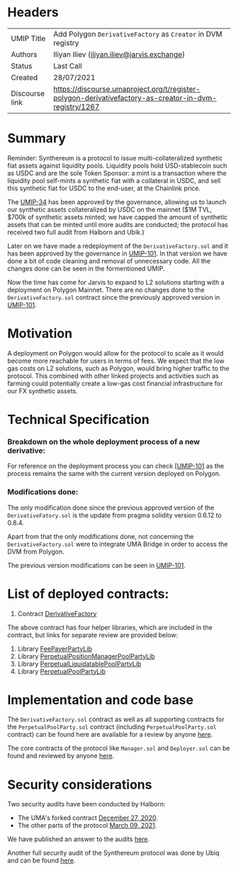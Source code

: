 # Headers

|   |                                                                                                                                          |
|------------|------------------------------------------------------------------------------------------------------------------------------------------|
| UMIP Title | Add Polygon `DerivativeFactory` as `Creator` in DVM registry                                                                                                |
| Authors    | Iliyan Iliev (iliyan.iliev@jarvis.exchange)                 |
| Status     | Last Call                                                |
| Created    | 28/07/2021   
| Discourse link    |  https://discourse.umaproject.org/t/register-polygon-derivativefactory-as-creator-in-dvm-registry/1267                               |

# Summary


Reminder: Synthereum is a protocol to issue multi-collateralized synthetic fiat assets against liquidity pools. Liquidity pools hold USD-stablecoin such as USDC and are the sole Token Sponsor: a mint is a transaction where the liquidity pool self-mints a synthetic fiat with a collateral in USDC, and sell this synthetic fiat for USDC to the end-user, at the Chainlink price.

The [UMIP-34](https://github.com/UMAprotocol/UMIPs/blob/master/UMIPs/umip-34.md) has been approved by the governance, allowing us to launch our synthetic assets collateralized by USDC on the mainnet ($1M TVL, $700k of synthetic assets minted; we have capped the amount of synthetic assets that can be minted until more audits are conducted; the protocol has received two full audit from Halborn and Ubik.) 

Later on we have made a redeployment of the `DerivativeFactory.sol` and it has been approved by the governance in [UMIP-101](https://github.com/UMAprotocol/UMIPs/blob/master/UMIPs/umip-101.md). In that version we have done a bit of code cleaning and removal of unnecessary code. All the changes done can be seen in the formentioned UMIP.

Now the time has come for Jarvis to expand to L2 solutions starting with a deployment on Polygon Mainnet. There are no changes done to the `DerivativeFactory.sol` contract since the previously approved version in [UMIP-101](https://github.com/UMAprotocol/UMIPs/blob/master/UMIPs/umip-101.md). 

# Motivation

A deployment on Polygon would allow for the protocol to scale as it would become more reachable for users in terms of fees. We expect that the low gas costs on L2 solutions, such as Polygon, would bring higher traffic to the protocol. This combined with other linked projects and activities such as farming could potentially create a low-gas cost financial infrastructure for our FX synthetic assets.

# Technical Specification

### Breakdown on the whole deployment process of a new derivative:

For reference on the deployment process you can check [[UMIP-101](https://github.com/UMAprotocol/UMIPs/blob/master/UMIPs/umip-101.md) as the process remains the same with the current version deployed on Polygon.

### Modifications done: 

The only modification done since the previous approved version of the `DerivativeFatory.sol` is the update from pragma solidity version 0.6.12 to 0.8.4. 

Apart from that the only modifications done, not concerning the `DerivativeFactory.sol` were to integrate UMA Bridge in order to access the DVM from Polygon. 

The previous version modifications can be seen in [UMIP-101](https://github.com/UMAprotocol/UMIPs/blob/master/UMIPs/umip-101.md).


# List of deployed contracts:

1. Contract [DerivativeFactory](https://polygonscan.com/address/0xD5ed74178Fa50EfD7d3E3f30EF5f0ACab56933Bc#code)

The above contract has four helper libraries, which are included in the contract, but links for separate review are provided below:

1. Library [FeePayerPartyLib](https://polygonscan.com/address/0xd0B5376b91E06Fb1296F803AE8879B49740cE89f#code)
2. Library [PerpetualPositionManagerPoolPartyLib](https://polygonscan.com/address/0x03BC653285f8527e1C877b18dF285E66898864b3#code)
3. Library [PerpetualLiquidatablePoolPartyLib](https://polygonscan.com/address/0x34f7fd5cD0Ddd4b27073475cD494dC74a9A4c8aB#code)
4. Library [PerpetualPoolPartyLib](https://polygonscan.com/address/0xa513A13Db767d4609eCe1c705dBeeFB0f5822224#code)

# Implementation and code base

The `DerivativeFactory.sol` contract as well as all supporting contracts for the `PerpetualPoolParty.sol` contract (including `PerpetualPoolParty.sol` contract) can be found here are available for a review by anyone [here](https://gitlab.com/jarvis-network/apps/exchange/mono-repo/-/tree/feature/polygon-integration/libs/contracts/contracts/derivative/v2).

The core contracts of the protocol like `Manager.sol` and `Deployer.sol` can be found and reviewed by anyone [here](https://gitlab.com/jarvis-network/apps/exchange/mono-repo/-/tree/feature/polygon-integration/libs/contracts/contracts/core).

# Security considerations

Two security audits have been conducted by Halborn: 

- The UMA's forked contract [December 27, 2020](https://gitlab.com/jarvis-network/apps/exchange/mono-repo/-/blob/dev/docs/security-audits/halborn/01-jarvis-perpetualpoolparty.pdf).
- The other parts of the protocol [March 09, 2021](https://gitlab.com/jarvis-network/apps/exchange/mono-repo/-/blob/dev/docs/security-audits/halborn/02-jarvis-v3-smart-contracts-report-v1.pdf).

We have published an answer to the audits [here](https://gitlab.com/jarvis-network/apps/exchange/mono-repo/-/blob/dev/docs/security-audits/halborn/02-response-to-jarvis-v3-smart-contracts-report-v1.md).

Another full security audit of the Synthereum protocol was done by Ubiq and can be found [here](https://gitlab.com/jarvis-network/apps/exchange/mono-repo/-/blob/dev/docs/security-audits/ubik/01-synthereum-v3.pdf).

